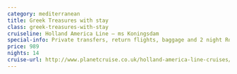 ```yaml
---
category: mediterranean
title: Greek Treasures with stay
class: greek-treasures-with-stay
cruiseline: Holland America Line – ms Koningsdam
special-info: Private transfers, return flights, baggage and 2 night Rome stay
price: 989
nights: 14
cruise-url: http://www.planetcruise.co.uk/holland-america-line-cruises/ms-koningsdam/28-september-2016/121075?utm_medium=referral&utm_source=secret-escapes&utm_campaign=website
---
```

